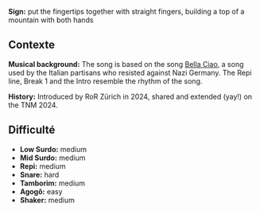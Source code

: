 **Sign:** put the fingertips together with straight fingers, building a top of a
mountain with both hands

## Contexte

**Musical background:** The song is based on the song [Bella
Ciao](https://en.wikipedia.org/wiki/Bella_ciao), a song used by the Italian
partisans who resisted against Nazi Germany. The Repi line, Break 1 and the
Intro resemble the rhythm of the song.

**History:** Introduced by RoR Zürich in 2024, shared and extended (yay!) on the
TNM 2024.

## Difficulté

* **Low Surdo:** medium
* **Mid Surdo:** medium
* **Repi:** medium
* **Snare:** hard
* **Tamborim:** medium
* **Agogô:** easy
* **Shaker:** medium
